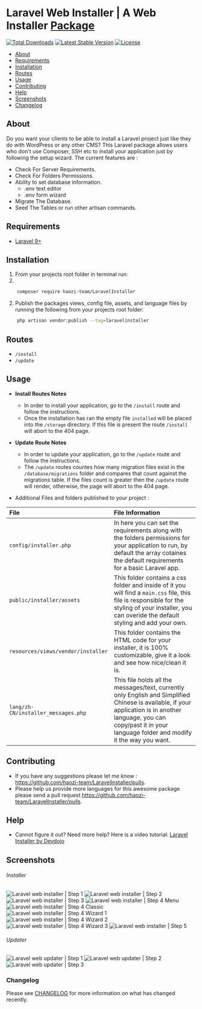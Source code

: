 # Laravel Web Installer | A Web Installer [Package](https://packagist.org/packages/haozi-team/LaravelInstaller)

[![Total Downloads](https://poser.pugx.org/haozi-team/LaravelInstaller/d/total.svg)](https://packagist.org/packages/haozi-team/LaravelInstaller)
[![Latest Stable Version](https://poser.pugx.org/haozi-team/LaravelInstaller/v/stable.svg)](https://packagist.org/packages/haozi-team/LaravelInstaller)
[![License](https://poser.pugx.org/haozi-team/LaravelInstaller/license.svg)](https://packagist.org/packages/haozi-team/LaravelInstaller)

- [About](#about)
- [Requirements](#requirements)
- [Installation](#installation)
- [Routes](#routes)
- [Usage](#usage)
- [Contributing](#contributing)
- [Help](#help)
- [Screenshots](#screenshots)
- [Changelog](#changelog)

## About

Do you want your clients to be able to install a Laravel project just like they do with WordPress or any other CMS?
This Laravel package allows users who don't use Composer, SSH etc to install your application just by following the setup wizard.
The current features are :

- Check For Server Requirements.
- Check For Folders Permissions.
- Ability to set database information.
	- .env text editor
	- .env form wizard
- Migrate The Database.
- Seed The Tables or run other artisan commands.

## Requirements

* [Laravel 9+](https://laravel.com/docs/installation)

## Installation

1. From your projects root folder in terminal run:
2. 
```bash
    composer require haozi-team/LaravelInstaller
```

2. Publish the packages views, config file, assets, and language files by running the following from your projects root folder:

```bash
    php artisan vendor:publish --tag=laravelinstaller
```

## Routes

* `/install`
* `/update`

## Usage

* **Install Routes Notes**
	* In order to install your application, go to the `/install` route and follow the instructions.
	* Once the installation has ran the empty file `installed` will be placed into the `/storage` directory. If this file is present the route `/install` will abort to the 404 page.

* **Update Route Notes**
	* In order to update your application, go to the `/update` route and follow the instructions.
	* The `/update` routes countes how many migration files exist in the `/database/migrations` folder and compares that count against the migrations table. If the files count is greater then the `/update` route will render, otherwise, the page will abort to the 404 page.

* Additional Files and folders published to your project :

| File                                | File Information                                                                                                                                                                                                            |
|:------------------------------------|:----------------------------------------------------------------------------------------------------------------------------------------------------------------------------------------------------------------------------|
| `config/installer.php`              | In here you can set the requirements along with the folders permissions for your application to run, by default the array cotaines the default requirements for a basic Laravel app.                                        |
| `public/installer/assets`           | This folder contains a css folder and inside of it you will find a `main.css` file, this file is responsible for the styling of your installer, you can overide the default styling and add your own.                       |
| `resources/views/vendor/installer`  | This folder contains the HTML code for your installer, it is 100% customizable, give it a look and see how nice/clean it is.                                                                                                |
| `lang/zh-CN/installer_messages.php` | This file holds all the messages/text, currently only English and Simplified Chinese is available, if your application is in another language, you can copy/past it in your language folder and modify it the way you want. |

## Contributing

* If you have any suggestions please let me know : https://github.com/haozi-team/LaravelInstaller/pulls.
* Please help us provide more languages for this awesome package please send a pull request https://github.com/haozi-team/LaravelInstaller/pulls.

## Help

* Cannot figure it out? Need more help? Here is a video tutorial: [Laravel Installer by Devdojo](https://www.youtube.com/watch?v=Jput5doFYLg)

## Screenshots

###### Installer
![Laravel web installer | Step 1](https://s3-us-west-2.amazonaws.com/github-project-images/laravel-installer/install/1-welcome.jpg)
![Laravel web installer | Step 2](https://s3-us-west-2.amazonaws.com/github-project-images/laravel-installer/install/2-requirements.jpg)
![Laravel web installer | Step 3](https://s3-us-west-2.amazonaws.com/github-project-images/laravel-installer/install/3-permissions.jpg)
![Laravel web installer | Step 4 Menu](https://s3-us-west-2.amazonaws.com/github-project-images/laravel-installer/install/4-environment.jpg)
![Laravel web installer | Step 4 Classic](https://s3-us-west-2.amazonaws.com/github-project-images/laravel-installer/install/4a-environment-classic.jpg)
![Laravel web installer | Step 4 Wizard 1](https://s3-us-west-2.amazonaws.com/github-project-images/laravel-installer/install/4b-environment-wizard-1.jpg)
![Laravel web installer | Step 4 Wizard 2](https://s3-us-west-2.amazonaws.com/github-project-images/laravel-installer/install/4b-environment-wizard-2.jpg)
![Laravel web installer | Step 4 Wizard 3](https://s3-us-west-2.amazonaws.com/github-project-images/laravel-installer/install/4b-environment-wizard-3.jpg)
![Laravel web installer | Step 5](https://s3-us-west-2.amazonaws.com/github-project-images/laravel-installer/install/5-final.jpg)

###### Updater
![Laravel web updater | Step 1](https://s3-us-west-2.amazonaws.com/github-project-images/laravel-installer/update/1-welcome.jpg)
![Laravel web updater | Step 2](https://s3-us-west-2.amazonaws.com/github-project-images/laravel-installer/update/2-updates.jpg)
![Laravel web updater | Step 3](https://s3-us-west-2.amazonaws.com/github-project-images/laravel-installer/update/3-finished.jpg)

### Changelog

Please see [CHANGELOG](CHANGELOG.md) for more information on what has changed recently.
